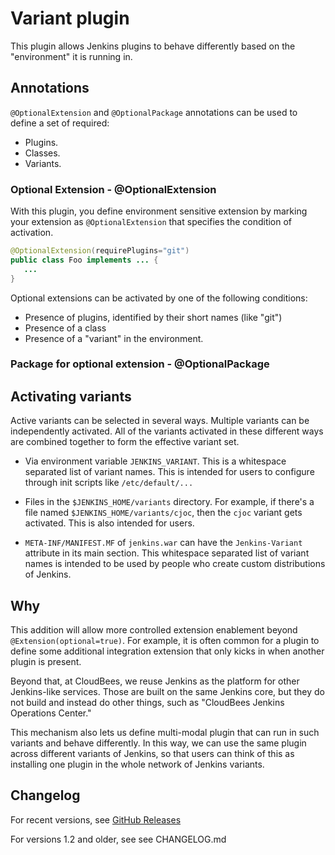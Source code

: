 # Variant plugin
This plugin allows Jenkins plugins to behave differently based on the "environment" it is running in.

## Annotations
`@OptionalExtension` and `@OptionalPackage` annotations can be used to
define a set of required:
-   Plugins.
-   Classes.
-   Variants.

### Optional Extension - @OptionalExtension
With this plugin, you define environment sensitive extension by marking your extension as `@OptionalExtension`
that specifies the condition of activation.

```java
@OptionalExtension(requirePlugins="git")
public class Foo implements ... {
   ...
}
```

Optional extensions can be activated by one of the following conditions:

* Presence of plugins, identified by their short names (like "git")
* Presence of a class
* Presence of a "variant" in the environment.

### Package for optional extension - @OptionalPackage


## Activating variants
Active variants can be selected in several ways. Multiple variants can be independently activated.
All of the variants activated in these different ways are combined together to form the effective variant set.

* Via environment variable `JENKINS_VARIANT`. This is a whitespace separated list of variant names.
  This is intended for users to configure through init scripts like `/etc/default/...`

* Files in the `$JENKINS_HOME/variants` directory. For example, if there's a file named
  `$JENKINS_HOME/variants/cjoc`, then the `cjoc` variant gets activated. This is also intended
  for users.

* `META-INF/MANIFEST.MF` of `jenkins.war` can have the `Jenkins-Variant` attribute in its main section.
  This whitespace separated list of variant names is intended to be used by people who create
  custom distributions of Jenkins.

## Why
This addition will allow more controlled extension enablement beyond `@Extension(optional=true)`. For example,
it is often common for a plugin to define some additional integration extension that only kicks in when another
plugin is present.

Beyond that, at CloudBees, we reuse Jenkins as the platform for other Jenkins-like services. Those are built
on the same Jenkins core, but they do not build and instead do other things, such as "CloudBees Jenkins Operations
Center."

This mechanism also lets us define multi-modal plugin that can run in such variants and behave differently.
In this way, we can use the same plugin across different variants of Jenkins, so that users can think of this as
installing one plugin in the whole network of Jenkins variants.

## Changelog
For recent versions, see [GitHub Releases](https://github.com/jenkinsci/variant-plugin/releases)

For versions 1.2 and older, see see CHANGELOG.md
